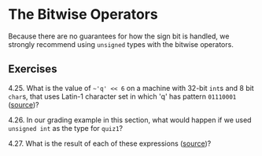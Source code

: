 # The Bitwise Operators

Because there are no guarantees for how the sign bit is handled, we strongly
recommend using `unsigned` types with the bitwise operators.

## Exercises

4.25. What is the value of `~'q' << 6` on a machine with 32-bit `int`s and
8 bit `char`s, that uses Latin-1 character set in which 'q' has pattern
`01110001` ([source](./ex_4_25.cpp))?

4.26. In our grading example in this section, what would happen if we used
`unsigned int` as the type for `quiz1`?

4.27. What is the result of each of these expressions
([source](./ex_4_27.cpp))?
